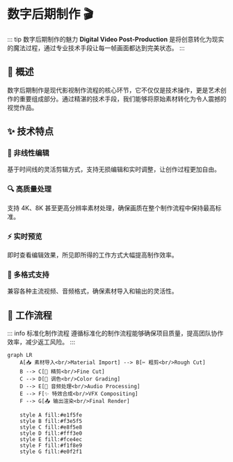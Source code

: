 # 数字后期制作 🎬

::: tip 数字后期制作的魅力
**Digital Video Post-Production** 是将创意转化为现实的魔法过程，通过专业技术手段让每一帧画面都达到完美状态。
:::

## 🎯 概述

数字后期制作是现代影视制作流程的核心环节，它不仅仅是技术操作，更是艺术创作的重要组成部分。通过精湛的技术手段，我们能够将原始素材转化为令人震撼的视觉作品。

## ✨ 技术特点

<div class="tech-features">

### 📝 非线性编辑
基于时间线的灵活剪辑方式，支持无损编辑和实时调整，让创作过程更加自由。

### 🔍 高质量处理
支持 4K、8K 甚至更高分辨率素材处理，确保画质在整个制作流程中保持最高标准。

### ⚡ 实时预览
即时查看编辑效果，所见即所得的工作方式大幅提高制作效率。

### 🔄 多格式支持
兼容各种主流视频、音频格式，确保素材导入和输出的灵活性。

</div>

## 🔄 工作流程

::: info 标准化制作流程
遵循标准化的制作流程能够确保项目质量，提高团队协作效率，减少返工风险。
:::

```mermaid
graph LR
    A[📥 素材导入<br/>Material Import] --> B[✂️ 粗剪<br/>Rough Cut]
    B --> C[🎯 精剪<br/>Fine Cut]
    C --> D[🎨 调色<br/>Color Grading]
    D --> E[🎵 音频处理<br/>Audio Processing]
    E --> F[✨ 特效合成<br/>VFX Compositing]
    F --> G[📤 输出渲染<br/>Final Render]
    
    style A fill:#e1f5fe
    style B fill:#f3e5f5
    style C fill:#e8f5e8
    style D fill:#fff3e0
    style E fill:#fce4ec
    style F fill:#f1f8e9
    style G fill:#e0f2f1
```

